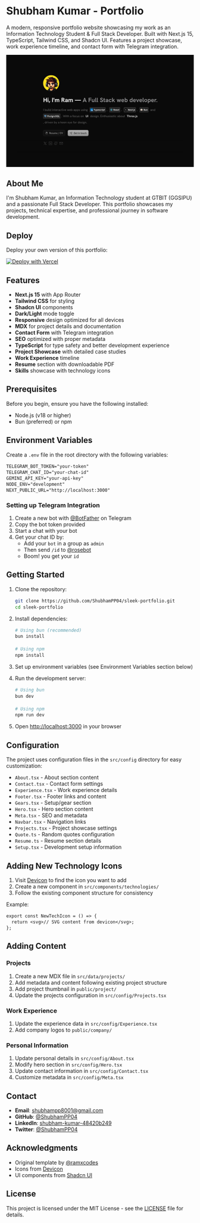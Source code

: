 # Shubham Kumar - Portfolio

A modern, responsive portfolio website showcasing my work as an Information Technology Student & Full Stack Developer. Built with Next.js 15, TypeScript, Tailwind CSS, and Shadcn UI. Features a project showcase, work experience timeline, and contact form with Telegram integration.

![Portfolio Preview](/public/meta/hero.png)

## About Me

I'm Shubham Kumar, an Information Technology student at GTBIT (GGSIPU) and a passionate Full Stack Developer. This portfolio showcases my projects, technical expertise, and professional journey in software development.

## Deploy 

Deploy your own version of this portfolio:

[![Deploy with Vercel](https://vercel.com/button)](https://vercel.com/new/clone?repository-url=https%3A%2F%2Fgithub.com%2Framxcodes%2Fsleek-portfolio&env=TELEGRAM_BOT_TOKEN,TELEGRAM_CHAT_ID,GEMINI_API_KEY,NEXT_PUBLIC_URL)

## Features

- **Next.js 15** with App Router
- **Tailwind CSS** for styling
- **Shadcn UI** components
- **Dark/Light** mode toggle
- **Responsive** design optimized for all devices
- **MDX** for project details and documentation
- **Contact Form** with Telegram integration
- **SEO** optimized with proper metadata
- **TypeScript** for type safety and better development experience
- **Project Showcase** with detailed case studies
- **Work Experience** timeline
- **Resume** section with downloadable PDF
- **Skills** showcase with technology icons

## Prerequisites

Before you begin, ensure you have the following installed:

- Node.js (v18 or higher)
- Bun (preferred) or npm

## Environment Variables

Create a `.env` file in the root directory with the following variables:

```env
TELEGRAM_BOT_TOKEN="your-token"
TELEGRAM_CHAT_ID="your-chat-id"
GEMINI_API_KEY="your-api-key"
NODE_ENV="development"
NEXT_PUBLIC_URL="http://localhost:3000"
```

### Setting up Telegram Integration

1. Create a new bot with [@BotFather](https://t.me/botfather) on Telegram
2. Copy the bot token provided
3. Start a chat with your bot
4. Get your chat ID by:
   - Add your `bot` in a group as `admin`
   - Then send `/id` to [@rosebot](https://t.me/MissRose_bot)
   - Boom! you get your `id`

## Getting Started

1. Clone the repository:

   ```bash
   git clone https://github.com/ShubhamPP04/sleek-portfolio.git
   cd sleek-portfolio
   ```

2. Install dependencies:

   ```bash
   # Using bun (recommended)
   bun install

   # Using npm
   npm install
   ```

3. Set up environment variables (see Environment Variables section below)

4. Run the development server:

   ```bash
   # Using bun
   bun dev

   # Using npm
   npm run dev
   ```

5. Open [http://localhost:3000](http://localhost:3000) in your browser

## Configuration

The project uses configuration files in the `src/config` directory for easy customization:

- `About.tsx` - About section content
- `Contact.tsx` - Contact form settings
- `Experience.tsx` - Work experience details
- `Footer.tsx` - Footer links and content
- `Gears.tsx` - Setup/gear section
- `Hero.tsx` - Hero section content
- `Meta.tsx` - SEO and metadata
- `Navbar.tsx` - Navigation links
- `Projects.tsx` - Project showcase settings
- `Quote.ts` - Random quotes configuration
- `Resume.ts` - Resume section details
- `Setup.tsx` - Development setup information

## Adding New Technology Icons

1. Visit [Devicon](https://devicon.dev/) to find the icon you want to add
2. Create a new component in `src/components/technologies/`
3. Follow the existing component structure for consistency

Example:

```tsx
export const NewTechIcon = () => {
  return <svg>// SVG content from devicon</svg>;
};
```

## Adding Content

### Projects

1. Create a new MDX file in `src/data/projects/`
2. Add metadata and content following existing project structure
3. Add project thumbnail in `public/project/`
4. Update the projects configuration in `src/config/Projects.tsx`

### Work Experience

1. Update the experience data in `src/config/Experience.tsx`
2. Add company logos to `public/company/`

### Personal Information

1. Update personal details in `src/config/About.tsx`
2. Modify hero section in `src/config/Hero.tsx`
3. Update contact information in `src/config/Contact.tsx`
4. Customize metadata in `src/config/Meta.tsx`

## Contact

- **Email**: shubhampp8001@gmail.com
- **GitHub**: [@ShubhamPP04](https://github.com/ShubhamPP04)
- **LinkedIn**: [shubham-kumar-48420b249](https://linkedin.com/in/shubham-kumar-48420b249)
- **Twitter**: [@ShubhamPP04](https://twitter.com/ShubhamPP04)

## Acknowledgments

- Original template by [@ramxcodes](https://github.com/ramxcodes)
- Icons from [Devicon](https://devicon.dev/)
- UI components from [Shadcn UI](https://ui.shadcn.com/)

## License

This project is licensed under the MIT License - see the [LICENSE](LICENSE) file for details.
